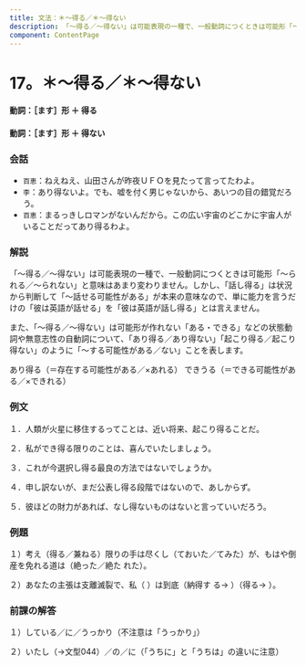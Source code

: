 ```yaml
---
title: 文法：＊～得る／＊～得ない
description: 「～得る／～得ない」は可能表現の一種で、一般動詞につくときは可能形「～られる／～られない」と意味はあまり変わりません。しかし、「話し得る」は状況から判断して「～話せる可能性がある」が本来の意味なので、単に能力を言うだけの「彼は英語が話せる」を「彼は英語が話し得る」とは言えません。
component: ContentPage
---
```



# 17。＊～得る／＊～得ない
#### 動詞：［ます］形 ＋ 得る
#### 動詞：［ます］形 ＋ 得ない
### 会話
- `百恵`：ねえねえ、山田さんが昨夜ＵＦＯを見たって言ってたわよ。
- `李`：あり得ないよ。でも、嘘を付く男じゃないから、あいつの目の錯覚だろう。
- `百恵`：まるっきしロマンがないんだから。この広い宇宙のどこかに宇宙人がいることだってあり得るわよ。

### 解説
「～得る／～得ない」は可能表現の一種で、一般動詞につくときは可能形「～られる／～られない」と意味はあまり変わりません。しかし、「話し得る」は状況から判断して「～話せる可能性がある」が本来の意味なので、単に能力を言うだけの「彼は英語が話せる」を「彼は英語が話し得る」とは言えません。

また、「～得る／～得ない」は可能形が作れない「ある・できる」などの状態動詞や無意志性の自動詞について、「あり得る／あり得ない」「起こり得る／起こり得ない」のように「～する可能性がある／ない」ことを表します。

あり得る（＝存在する可能性がある／×あれる） できうる（＝できる可能性がある／×できれる）

### 例文
１．人類が火星に移住するってことは、近い将来、起こり得ることだ。

２．私ができ得る限りのことは、喜んでいたしましょう。

３．これが今選択し得る最良の方法ではないでしょうか。

４．申し訳ないが、まだ公表し得る段階ではないので、あしからず。

５．彼ほどの財力があれば、なし得ないものはないと言っていいだろう。

### 例題
１）考え（得る／兼ねる）限りの手は尽くし（ておいた／てみた）が、もはや倒産を免れる道は（絶った／絶た れた）。

２）あなたの主張は支離滅裂で、私（ ）は到底（納得す る→ ）（得る→ ）。

### 前課の解答
１）している／に／うっかり（不注意は「うっかり」）

２）いたし（→文型044）／の／に（「うちに」と「うちは」の違いに注意）
